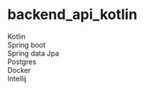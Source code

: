 # backend_api_kotlin

Kotlin<br>
Spring boot<br>
Spring data Jpa<br>
Postgres <br>
Docker <br>
Intellij<br>
